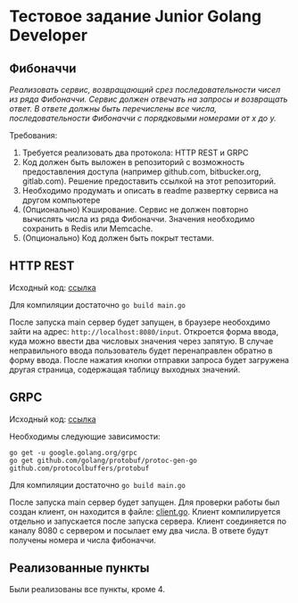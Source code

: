 # Тестовое задание Junior Golang Developer
## Фибоначчи
*Реализовать сервис, возвращающий срез последовательности чисел из ряда Фибоначчи.
Сервис должен отвечать на запросы и возвращать ответ. В ответе должны быть перечислены все числа, последовательности Фибоначчи с порядковыми номерами от x до y.*

Требования:

1. Требуется реализовать два протокола: HTTP REST и GRPC
2. Код должен быть выложен в репозиторий с возможность предоставления доступа (например github.com, bitbucker.org, gitlab.com). Решение предоставить ссылкой на этот репозиторий.
3. Необходимо продумать и описать в readme развертку сервиса на другом компьютере
4. (Опционально) Кэширование. Сервис не должен повторно вычислять числа из ряда Фибоначчи. Значения необходимо сохранить в Redis или Memcache.
5. (Опционально) Код должен быть покрыт тестами. 

## HTTP REST
Исходный код: [ссылка](https://github.com/mamkad/fbs_tasks/tree/main/rest_http)

Для компиляции достаточно `go build main.go`

После запуска main сервер будет запущен, в браузере необохдимо зайти на адрес: `http://localhost:8080/input`. Откроется форма ввода, куда можно ввести два числовых значения через запятую. В случае неправильного ввода пользователь будет перенаправлен обратно в форму ввода. После нажатия кнопки отправки запроса будет загружена другая страница, содержащая таблицу выходных значений.

## GRPC
Исходный код: [ссылка](https://github.com/mamkad/fbs_tasks/tree/main/gRPC)

Необходимы следующие зависимости:

    go get -u google.golang.org/grpc
    go get github.com/golang/protobuf/protoc-gen-go
    github.com/protocolbuffers/protobuf
    
Для компиляции достаточно `go build main.go`

После запуска main сервер будет запущен. Для проверки работы был создан клиент, он находится в файле: [client.go](https://github.com/mamkad/fbs_tasks/blob/main/gRPC/client.go). Клиент компилируется отдельно и запускается после запуска сервера. Клиент соединяется по каналу 8080 с сервером и посылает ему два числа. В ответе будут получены номера и числа фибоначчи.

## Реализованные пункты
Были реализованы все пункты, кроме 4.
